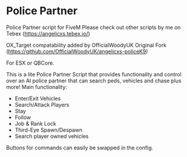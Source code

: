 # Police Partner

Police Partner script for FiveM Please check out other scripts by me on Tebex (https://angelicxs.tebex.io/)

OX_Target compatability added by OfficialWoodyUK
Original Fork (https://github.com/OfficialWoodyUK/angelicxs-policeK9)

For ESX or QBCore.

This is a lite Police Partner Script that provides functionality and control over an AI police partner that can search peds, vehicles and chase plus more!
Main functionality:
* Enter/Exit Vehicles
* Search/Attack Players
* Stay
* Follow
* Job & Rank Lock
* Third-Eye Spawn/Despawn
* Search player owned vehicles

Buttons for commands can easily be swapped in the config.
